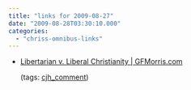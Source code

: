 ```yaml
---
title: "links for 2009-08-27"
date: "2009-08-28T03:30:10.000"
categories: 
  - "chriss-omnibus-links"
---
```


- [Libertarian v. Liberal Christianity | GFMorris.com](http://gfmorris.com/2009/08/27/libertarian-v-liberal-christianity/comment-page-1/#comment-10167)
    
    (tags: [cjh\_comment](http://delicious.com/hubbsc/cjh_comment))
